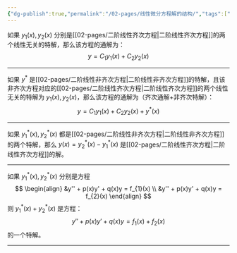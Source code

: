 ```yaml
---
{"dg-publish":true,"permalink":"/02-pages/线性微分方程解的结构/","tags":["personal/blog","math/高等数学/微分方程"]}
---
```


如果 $\displaystyle y_{1}(x),y_{2}(x)$ 分别是[[02-pages/二阶线性齐次方程\|二阶线性齐次方程]]的两个线性无关的特解，那么该方程的通解为：
$$
y = C_{1}y_{1}(x) + C_{2}y_{2}(x)
$$
***
如果 $\displaystyle y^{*}$ 是[[02-pages/二阶线性非齐次方程\|二阶线性非齐次方程]]的特解，且该非齐次方程对应的[[02-pages/二阶线性齐次方程\|二阶线性齐次方程]]的两个线性无关的特解为 $\displaystyle y_{1}(x),y_{2}(x)$，那么该方程的通解为（齐次通解+非齐次特解）：
$$
y = C_{1}y_{1}(x) + C_{2}y_{2}(x) + y^{*}(x)
$$
***
如果 $\displaystyle y_{1}^{*}(x),y_{2}^{*}(x)$ 都是[[02-pages/二阶线性非齐次方程\|二阶线性非齐次方程]]的两个特解，那么 $\displaystyle y(x) = y_{2}^{*}(x) - y_{1}^{*}(x)$ 是[[02-pages/二阶线性齐次方程\|二阶线性齐次方程]]的解。
***
如果 $\displaystyle y_{1}^{*}(x),y_{2}^{*}(x)$ 分别是方程
$$
\begin{align}
&y'' + p(x)y' + q(x)y = f_{1}(x) \\
&y'' + p(x)y' + q(x)y = f_{2}(x)
\end{align}
$$
则 $\displaystyle y_{1}^{*}(x) + y_{2}^{*}(x)$ 是方程：
$$
y'' + p(x)y' + q(x)y = f_{1}(x) + f_{2}(x)
$$
的一个特解。
***